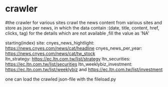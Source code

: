 # crawler
#the crawler for various sites
crawl the news content from various sites and store as json per news, in which the data contain :(date, title, content, href, clicks, tag)
for the details which are not available ,fill the value as 'NA'

starting(index) site:
cnyes_news_hightlight: https://news.cnyes.com/news/cat/headline 
cnyes_news_per_year: https://news.cnyes.com/news/cat/tw_stock  
ltn_strategy: https://ec.ltn.com.tw/list/strategy
ltn_securities: https://ec.ltn.com.tw/list/securities
ltn_weeklybiz_investment: https://ec.ltn.com.tw/list/weeklybiz and https://ec.ltn.com.tw/list/investment

one can load the crawled json-file with the fileload.py

